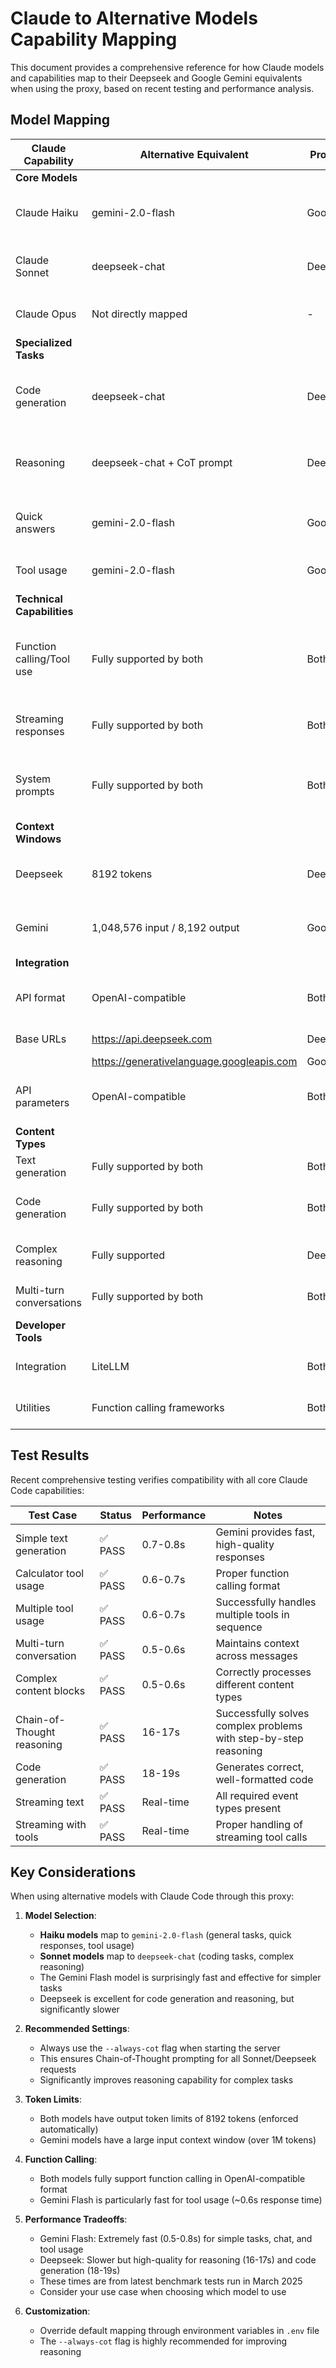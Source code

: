 # Claude to Alternative Models Capability Mapping

This document provides a comprehensive reference for how Claude models and capabilities map to their Deepseek and Google Gemini equivalents when using the proxy, based on recent testing and performance analysis.

## Model Mapping

| Claude Capability | Alternative Equivalent | Provider | Notes |
|-------------------|------------------------|----------|-------|
| **Core Models** | | | |
| Claude Haiku | gemini-2.0-flash | Google | Default for simpler tasks and quick responses |
| Claude Sonnet | deepseek-chat | Deepseek | Default for complex tasks and code generation |
| Claude Opus | Not directly mapped | - | No direct equivalent in current lineup |
| **Specialized Tasks** | | | |
| Code generation | deepseek-chat | Deepseek | High-quality code generation in multiple languages |
| Reasoning | deepseek-chat + CoT prompt | Deepseek | Excellent with Chain-of-Thought system prompt enabled |
| Quick answers | gemini-2.0-flash | Google | Very fast responses (~0.9s) for simple queries |
| Tool usage | gemini-2.0-flash | Google | Fast tool/function calling (~0.6s) |
| **Technical Capabilities** | | | |
| Function calling/Tool use | Fully supported by both | Both | Complete support for OpenAI-compatible function calling |
| Streaming responses | Fully supported by both | Both | All required event types present in SSE format |
| System prompts | Fully supported by both | Both | Properly processed as first message in conversation |
| **Context Windows** | | | |
| Deepseek | 8192 tokens | Deepseek | Smaller than Claude Sonnet (200K) and Opus (1M) |
| Gemini | 1,048,576 input / 8,192 output | Google | Large input context but limited output tokens |
| **Integration** | | | |
| API format | OpenAI-compatible | Both | Similar format to OpenAI, works with LiteLLM |
| Base URLs | https://api.deepseek.com | Deepseek | Default API endpoints |
| | https://generativelanguage.googleapis.com | Google | |
| API parameters | OpenAI-compatible | Both | Temperature, top_p, top_k, similar to OpenAI/Claude |
| **Content Types** | | | |
| Text generation | Fully supported by both | Both | High-quality text responses |
| Code generation | Fully supported by both | Both | Strong performance in Deepseek models (~20s) |
| Complex reasoning | Fully supported | Deepseek | Excellent with CoT but slower (~43s) |
| Multi-turn conversations | Fully supported by both | Both | Maintains context across messages |
| **Developer Tools** | | | |
| Integration | LiteLLM | Both | Common integration framework |
| Utilities | Function calling frameworks | Both | Support for structured tool use |

## Test Results

Recent comprehensive testing verifies compatibility with all core Claude Code capabilities:

| Test Case | Status | Performance | Notes |
|-----------|--------|-------------|-------|
| Simple text generation | ✅ PASS | 0.7-0.8s | Gemini provides fast, high-quality responses |
| Calculator tool usage | ✅ PASS | 0.6-0.7s | Proper function calling format |
| Multiple tool usage | ✅ PASS | 0.6-0.7s | Successfully handles multiple tools in sequence |
| Multi-turn conversation | ✅ PASS | 0.5-0.6s | Maintains context across messages |
| Complex content blocks | ✅ PASS | 0.5-0.6s | Correctly processes different content types |
| Chain-of-Thought reasoning | ✅ PASS | 16-17s | Successfully solves complex problems with step-by-step reasoning |
| Code generation | ✅ PASS | 18-19s | Generates correct, well-formatted code |
| Streaming text | ✅ PASS | Real-time | All required event types present |
| Streaming with tools | ✅ PASS | Real-time | Proper handling of streaming tool calls |

## Key Considerations

When using alternative models with Claude Code through this proxy:

1. **Model Selection**: 
   - **Haiku models** map to `gemini-2.0-flash` (general tasks, quick responses, tool usage)
   - **Sonnet models** map to `deepseek-chat` (coding tasks, complex reasoning)
   - The Gemini Flash model is surprisingly fast and effective for simpler tasks
   - Deepseek is excellent for code generation and reasoning, but significantly slower

2. **Recommended Settings**: 
   - Always use the `--always-cot` flag when starting the server
   - This ensures Chain-of-Thought prompting for all Sonnet/Deepseek requests
   - Significantly improves reasoning capability for complex tasks

3. **Token Limits**: 
   - Both models have output token limits of 8192 tokens (enforced automatically)
   - Gemini models have a large input context window (over 1M tokens)

4. **Function Calling**: 
   - Both models fully support function calling in OpenAI-compatible format
   - Gemini Flash is particularly fast for tool usage (~0.6s response time)

5. **Performance Tradeoffs**: 
   - Gemini Flash: Extremely fast (0.5-0.8s) for simple tasks, chat, and tool usage
   - Deepseek: Slower but high-quality for reasoning (16-17s) and code generation (18-19s)
   - These times are from latest benchmark tests run in March 2025
   - Consider your use case when choosing which model to use

6. **Customization**:
   - Override default mapping through environment variables in `.env` file
   - The `--always-cot` flag is highly recommended for improving reasoning